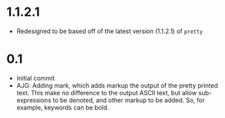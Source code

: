 # 1.1.2.1
* Redesigned to be based off of the latest version (1.1.2.1) of `pretty`

# 0.1
* Initial commit
* AJG: Adding mark, which adds markup the output of the pretty printed text.
  This make no difference to the output ASCII text, but allow sub-expressions
  to be denoted, and other markup to be added. So, for example, keywords can be bold. 